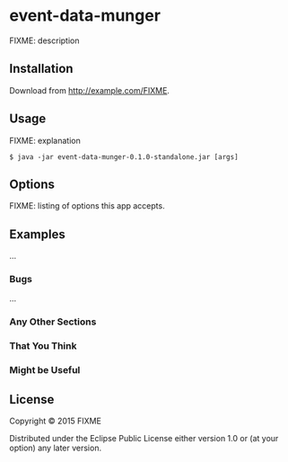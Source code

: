 # event-data-munger

FIXME: description

## Installation

Download from http://example.com/FIXME.

## Usage

FIXME: explanation

    $ java -jar event-data-munger-0.1.0-standalone.jar [args]

## Options

FIXME: listing of options this app accepts.

## Examples

...

### Bugs

...

### Any Other Sections
### That You Think
### Might be Useful

## License

Copyright © 2015 FIXME

Distributed under the Eclipse Public License either version 1.0 or (at
your option) any later version.
